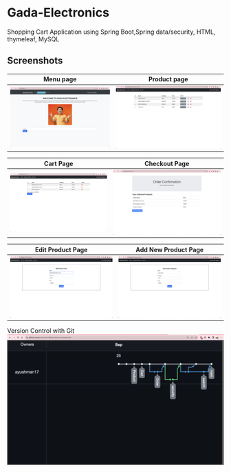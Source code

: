 # Gada-Electronics
Shopping Cart Application using Spring Boot,Spring data/security, HTML, thymeleaf, MySQL 

## Screenshots

Menu page  |  Product page
:------------------------:|:-------------------------:
![Home page](/screenshots/Screenshot2.png)  |  ![Product page](/screenshots/Screenshot5.png)

Cart Page |  Checkout Page
:------------------------:|:-------------------------:
![Cart Page](/screenshots/Screenshot3.png)  |  ![Checkout Page](/screenshots/Screenshot4.png)

Edit Product Page | Add New Product Page
:------------------------:|:-------------------------:
![Edit Product Page](/screenshots/Screenshot1.png)  |  ![Add New Product Page](/screenshots/Screenshot6.png)

Version Control with Git
![Git](/screenshots/Screensho7.png)


